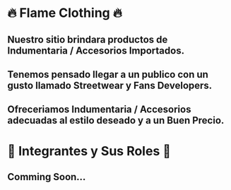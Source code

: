# 🔥 Flame Clothing 🔥

## Nuestro sitio brindara productos de **Indumentaria / Accesorios Importados**. 
## Tenemos pensado llegar a un publico con un gusto llamado **Streetwear** y **Fans Developers**.
## Ofreceriamos **Indumentaria / Accesorios** adecuadas al estilo deseado y a un **Buen Precio**.

# 👥 Integrantes y Sus Roles 👥

## Comming Soon... 